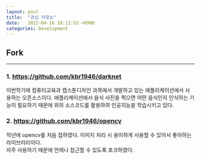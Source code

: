 ```yaml
---
layout: post
title:  "관심 저장소"
date:   2022-04-16 18:12:53 +0900
categories: Development
---
```


## Fork
---
### 1. https://github.com/kbr1946/darknet
이번학기에 컴퓨터교육과 캡스톤디자인 과목에서 개발하고 있는 애플리케이션에서 사용하는 오픈소스이다.
애플리케이션에서 음식 사진을 찍으면 어떤 음식인지 인식하는 기능이 필요하기 때문에 위의 소스코드를 활용하여 인공지능을 학습시키고 있다.   

### 2. https://github.com/kbr1946/opencv
작년에 opencv를 처음 접하였다. 이미지 처리 시 용이하게 사용할 수 있어서 좋아하는 라이브러리이다.   
자주 사용하기 때문에 언제나 접근할 수 있도록 포크하였다.
